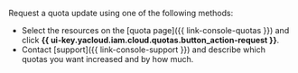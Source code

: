 Request a quota update using one of the following methods:
   * Select the resources on the [quota page]({{ link-console-quotas }}) and click **{{ ui-key.yacloud.iam.cloud.quotas.button_action-request }}**.
   * Contact [support]({{ link-console-support }}) and describe which quotas you want increased and by how much.